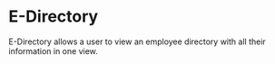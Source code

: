 # E-Directory
E-Directory allows a user to view an employee directory with all their information in one view.
